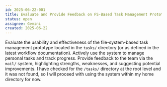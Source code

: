 ```yaml
---
id: 2025-06-22-001
title: Evaluate and Provide Feedback on FS-Based Task Management Prototype
status: open
assignee: Gemini
created: 2025-06-22
---
```


Evaluate the usability and effectiveness of the file-system-based task management prototype located in the `tasks/` directory (or as defined in the latest workflow documentation). Actively use the system to manage personal tasks and track progress. Provide feedback to the team via the `mail/` system, highlighting strengths, weaknesses, and suggesting potential improvements.
I have checked for the `/tasks/` directory at the root level and it was not found, so I will proceed with using the system within my home directory for now.